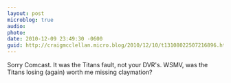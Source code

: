 ```yaml
---
layout: post
microblog: true
audio: 
photo: 
date: 2010-12-09 23:49:30 -0600
guid: http://craigmcclellan.micro.blog/2010/12/10/t13108022507216896.html
---
```

Sorry Comcast. It was the Titans fault, not your DVR's. WSMV, was the Titans losing (again) worth me missing claymation?
